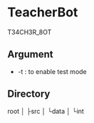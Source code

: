 # TeacherBot
T34CH3R_8OT

## Argument
* -t : to enable test mode

## Directory

root
│
├src
│
└data
  │
  └int
